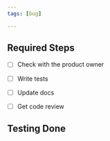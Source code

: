 ```yaml
---
tags: [bug]

---
```

## Required Steps
- [ ] Check with the product owner
- [ ] Write tests
- [ ] Update docs
- [ ] Get code review


## Testing Done
